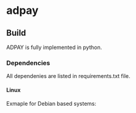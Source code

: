 # adpay

## Build
ADPAY is fully implemented in python.

### Dependencies

All dependenies are listed in requirements.txt file.

#### Linux

Exmaple for Debian based systems:
```
```
